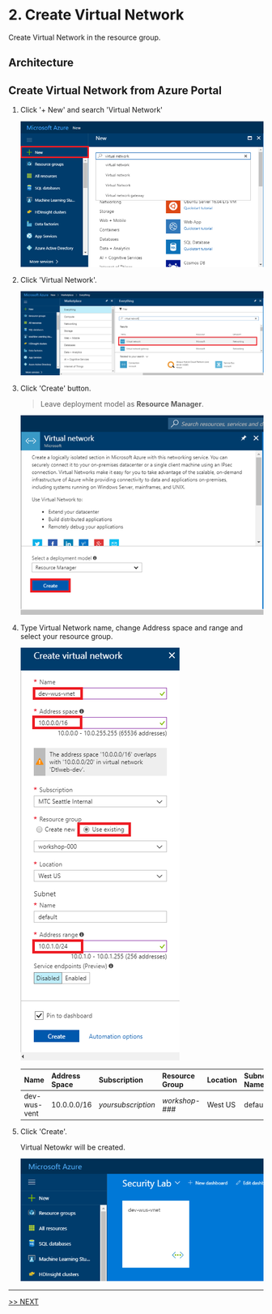 # 2. Create Virtual Network

Create Virtual Network in the resource group.

## Architecture

## Create Virtual Network from Azure Portal

1. Click '+ New' and search 'Virtual Network'

    ![alt text](./images/2.1.png)

1. Click 'Virtual Network'.

    ![alt text](./images/2.2.png)

1. Click 'Create' button.

    > Leave deployment model as __Resource Manager__.

    ![alt text](./images/2.3.png)

1. Type Virtual Network name, change Address space and range and select your resource group.

    ![alt text](./images/2.4.png)

    |Name|Address Space|Subscription|Resource Group|Location|Subnet Name|Subnet range|
    |---|---|---|---|---|---|---|
    |dev-wus-vent|10.0.0.0/16|*yoursubscription*|*workshop-###*|West US|default|10.0.1.0/24|

1. Click 'Create'.

    Virtual Netowkr will be created.

    ![alt text](./images/2.5.png)

---

[>> NEXT](https://github.com/xlegend1024/az-secu-wrkshp/tree/master/3.CreateNSG/Readme.md)

